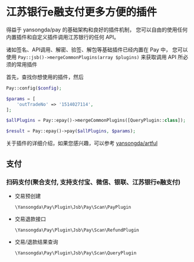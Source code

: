 # 江苏银行e融支付更多方便的插件

得益于 yansongda/pay 的基础架构和良好的插件机制，
您可以自由的使用任何内置插件和自定义插件调用江苏银行的任何 API。

诸如签名、API调用、解密、验签、解包等基础插件已经内置在 Pay 中，
您可以使用 `Pay::jsb()->mergeCommonPlugins(array $plugins)` 来获取调用 API 所必须的常用插件

首先，查找你想使用的插件，然后

```php
Pay::config($config);

$params = [
    'outTradeNo' => '1514027114',
];

$allPlugins = Pay::epay()->mergeCommonPlugins([QueryPlugin::class]);

$result = Pay::epay()->pay($allPlugins, $params);
```

关于插件的详细介绍，如果您感兴趣，可以参考 [yansongda/artful](https://artful.yansongda.cn/)

## 支付

### 扫码支付(聚合支付, 支持支付宝、微信、银联、江苏银行e融支付)

- 交易预创建

  `\Yansongda\Pay\Plugin\Jsb\Pay\Scan\PayPlugin`

- 交易退款接口

  `\Yansongda\Pay\Plugin\Jsb\Pay\Scan\RefundPlugin`

- 交易/退款结果查询

  `\Yansongda\Pay\Plugin\Jsb\Pay\Scan\QueryPlugin`

